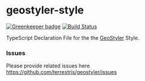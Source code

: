 # geostyler-style

[![Greenkeeper badge](https://badges.greenkeeper.io/terrestris/geostyler-style.svg)](https://greenkeeper.io/)
[![Build Status](https://travis-ci.com/terrestris/geostyler-style.svg?branch=master)](https://travis-ci.com/terrestris/geostyler-style)

TypeScript Declaration File for the the [GeoStyler](https://github.com/terrestris/geostyler) Style.

### Issues
Please provide related issues here https://github.com/terrestris/geostyler/issues
